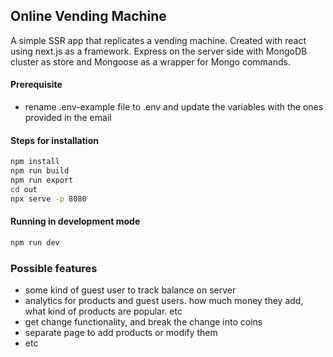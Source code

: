 ## Online Vending Machine
A simple SSR app that replicates a vending machine. Created with react using next.js as a framework. Express on the server side with MongoDB cluster as store and Mongoose as a wrapper for Mongo commands. 

#### Prerequisite
* rename .env-example file to .env and update the variables with the ones provided in the email
#### Steps for installation
```bash
npm install
npm run build
npm run export
cd out
npx serve -p 8080
```

#### Running in development mode
```bash
npm run dev
```
### Possible features
* some kind of guest user to track balance on server
* analytics for products and guest users. how much money they add, what kind of products are popular. etc
* get change functionality, and break the change into coins 
* separate page to add products or modify them
* etc
